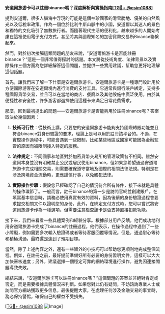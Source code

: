 **安道爾旅游卡可以註冊binance嗎？深度解析與實操指南[[TG💪+ @esim1088](https://t.me/s/esim1088)]**

提到安道爾，很多人腦海中浮現的可能是這個袖珍國家的滑雪勝地、優美的自然風光以及低稅率政策。作為一個位於比利牛斯山脈中的小國，安道爾以其迷人的景色和獨特的文化吸引了無數旅行者。而隨著現代生活的便利化，越來越多的人開始考慮在這裡使用電子支付方式，甚至將其與國際知名的加密貨幣交易所Binance聯繫起來。

然而，對於初次接觸這類問題的朋友來說，“安道爾旅游卡是否能註冊binance？”這是一個非常值得探討的話題。本文將從技術角度、法律背景以及實際操作三個方面為您詳細解答這個問題，並提供一些實用建議，幫助您更好地理解這個話題。

首先，讓我們來了解一下什麼是安道爾旅游卡。安道爾旅游卡是一種專門設計用於方便國際游客在安道爾境內進行消費的支付工具。它通常與銀行賬戶綁定，支持多種國際貨幣交易，並且可以在當地的商店、餐廳以及其他設施中廣泛使用。由於其便捷性和安全性，許多游客都選擇使用這種卡來滿足日常花費需求。

那麼，回到最初提出的問題——安道爾旅游卡是否能夠用於註冊binance呢？答案取決於幾個因素：

1. **技術可行性**：從技術上講，只要您的安道爾旅游卡能夠支持國際轉賬功能並且符合binance對身份驗證的要求，理論上是可以用於註冊該平台的。不過，在實際操作過程中，可能會遇到一些限制，比如某些地區或國家可能因為金融監管的原因而被限制接入特定的服務。

2. **法律規定**：不同國家和地區對於加密貨幣交易所的管理政策各不相同。雖然安道爾本身並沒有明確禁止公民或居民使用binance，但如果您希望通過安道爾旅游卡完成相關交易，則需要確保遵守當地及國際的相關法律法規。特別是在涉及跨境資金流動時，更應謹慎行事，以免觸犯法律。

3. **實際操作步驟**：假設您已經確認了自己的情況符合所有條件，接下來就是具體的操作環節了。一般而言，註冊binance的第一步是訪問官網並創建賬戶。在填寫基本信息時，請務必使用真實有效的資料，因為後續的身份驗證過程會要求提交相關文件以證明您的身份。此外，在綁定支付方式時，您可以嘗試將安道爾旅游卡作為一種選項，但需要注意檢查該卡是否支持直接扣款功能。

接下來，我們來看看一些具體案例和經驗分享。根據部分用戶反饋，他們成功地利用安道爾旅游卡完成了binance的註冊過程。他們表示，在操作過程中遇到了一些小障礙，例如需要多次輸入驗證碼或者等待客服回覆等情況。但是，通過耐心等待和積極溝通，最終還是達到了預期目標。

當然，除了上述內容之外，還有一些額外的小技巧可以帮助您更順利地完成整個流程。例如，在註冊之前，最好提前準備好所有必要的身份證明文件，這樣可以大大加快審核速度；另外，建議選擇一個穩定可靠的網絡環境進行操作，避免因連接問題導致失敗。

總結來說，“安道爾旅游卡可以註冊binance嗎？”這個問題的答案並非絕對肯定或否定，而是需要根據具體情況來判斷。如果您對此仍有疑問，不妨諮詢專業人士或訪問官方網站獲取更多信息。最後提醒大家，在處理任何涉及金融交易的事宜時，務必保持警惕，確保自己的權益不受損失。

[[TG💪+ @esim1088](https://t.me/s/esim1088) ![Image](https://i.postimg.cc/4NQfJmqS/Snipaste-2025-05-13-00-14-12.png)]